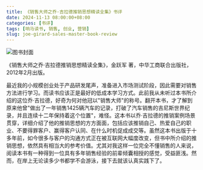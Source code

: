 ```yaml
---
title: 《销售大师之乔·吉拉德推销思想精读全集》书评
date: 2024-11-13 08:00:00+08:00
categories: [书评]
tags: [响马读书, 销售, 创业, 营销]
slug: joe-girard-sales-master-book-review
---
```


<div class="p-3 text-center">
  <img class="img-fluid" src="/uploads/2024/1113/book-cover.png" alt="图书封面">
</div>

《销售大师之乔·吉拉德推销思想精读全集》，金跃军 著，中华工商联合出版社，2012年2月出版。

最近我的小规模创业处于产品研发尾声，准备进入市场测试阶段，因此需要对销售方法进行学习。而读书应该正是最好的低成本学习方式。此前我从未听过本书所介绍的这位乔·吉拉德，好奇为何对他冠以"销售大师"的称号。翻开本书，才了解到原来他曾"做出了一年销售1425辆汽车的记录，打破了汽车销售的吉尼斯世界纪录，并且连续十二年保持着这个位置"，难怪。这本书以乔·吉拉德的推销案例场景贯穿，详细介绍了他的推销思想的方方面面，包括应该推销自己、热爱自己的职业、不要得罪客户、赢得客户认同、在什么时机促成成交等。虽然这本书出版于十多年前，如今很多与客户的沟通方式正在被互联网大幅度改变，但书中所介绍的推销思想，依然具有相当大的参考价值。尤其对我这样一位完全不懂销售的人来说，阅读本书有一种得到一位具有多年销售经验的前辈倾囊相授的感觉，受益匪浅。然而，在岸上无论读多少书都学不会游泳，接下去就该认真实践下了。
